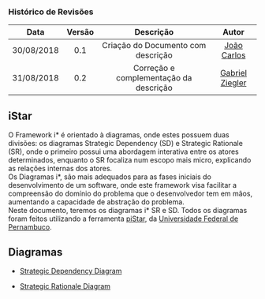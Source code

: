 [João Carlos]: https://github.com/joao4018
[Gabriel Ziegler]: https://github.com/gabrielziegler3

### Histórico de Revisões

| Data       | Versão | Descrição            |         Autor             |
|:----------:|:------:|:--------------------:|:-------------------------:|
| 30/08/2018 | 0.1 | Criação do Documento com descrição  | [João Carlos] |
| 31/08/2018 | 0.2 | Correção e complementação da descrição | [Gabriel Ziegler] |

## iStar

O Framework i* é orientado à diagramas, onde estes possuem duas divisões: os diagramas Strategic Dependency (SD) e Strategic Rationale (SR), onde o primeiro possui uma abordagem interativa entre os atores determinados, enquanto o SR focaliza num escopo mais micro, explicando as relações internas dos atores.<br>
Os Diagramas i*, são mais adequados para as fases iniciais do desenvolvimento de um software, onde este framework visa facilitar a compreensão do domínio do problema que o desenvolvedor tem em mãos, aumentando a capacidade de abstração do problema. <br> Neste documento, teremos os diagramas i* SR e SD. Todos os diagramas foram feitos utilizando a ferramenta [piStar](http://www.cin.ufpe.br/~jhcp/pistar/), da [Universidade Federal de Pernambuco](https://www.ufpe.br/).

## Diagramas

* [Strategic Dependency Diagram](Strategic-Dependency)

* [Strategic Rationale Diagram](Strategic-Rationale)
